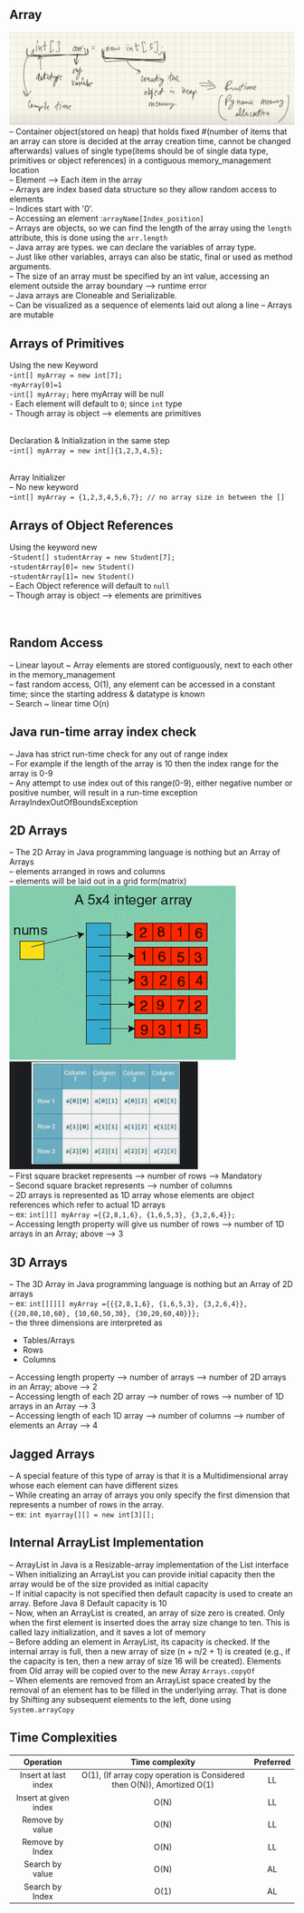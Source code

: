 ## Array
![](.README_images/110673c6.png)
– Container object(stored on heap) that holds fixed #(number of items that an array can store is decided at the
array creation time, cannot be changed afterwards) values of single type(items should be of single data type,
primitives or object references) in a contiguous memory_management location<br>
– Element --> Each item in the array<br>
– Arrays are index based data structure so they allow random access to elements<br>
– Indices start with '0'.<br>
– Accessing an element :`arrayName[Index_position]`<br>
– Arrays are objects, so we can find the length of the array using the `length` attribute, this is done using the `arr.length`<br>
– Java array are types. we can declare the variables of array type.<br>
– Just like other variables, arrays can also be static, final or used as method arguments.<br>
– The size of an array must be specified by an int value, accessing an element outside the array boundary --> runtime error<br>
– Java arrays are Cloneable and Serializable.<br>
– Can be visualized as a sequence of elements laid out along a line
– Arrays are mutable

## Arrays of Primitives
Using the new Keyword
<br>-`int[] myArray = new int[7];`
<br>-`myArray[0]=1`
<br>-`int[] myArray;` here myArray will be null
<br>- Each element will default to `0`; since `int` type
<br>- Though array is object --> elements are primitives
<br><br>

Declaration & Initialization in the same step
<br>-`int[] myArray = new int[]{1,2,3,4,5};`
<br><br>

Array Initializer<br>
– No new keyword<br>
–`int[] myArray = {1,2,3,4,5,6,7}; // no array size in between the []`

## Arrays of Object References
Using the keyword new<br>
-`Student[] studentArray = new Student[7];`<br>
-`studentArray[0]= new Student()`<br>
-`studentArray[1]= new Student()`<br>
– Each Object reference will default to `null`<br>
– Though array is object --> elements are primitives<br>
<br><br>

## Random Access
– Linear layout ~ Array elements are stored contiguously, next to each other in the memory_management<br>
– fast random access, O(1), any element can be accessed in a constant time; since the starting address & datatype is known<br>
– Search ~ linear time O(n)

## Java run-time array index check
– Java has strict run-time check for any out of range index<br>
– For example if the length of the array is 10 then the index range for the array is 0-9<br>
– Any attempt to use index out of this range(0-9), either negative number or positive number, will result in a run-time exception ArrayIndexOutOfBoundsException<br>

## 2D Arrays
– The 2D Array in Java programming language is nothing but an Array of Arrays<br>
– elements arranged in rows and columns<br>
– elements will be laid out in a grid form(matrix)<br>
![img_1.png](.README_images/img_1.png) ![](.README_images/dfb4487b.png)<br>
– First square bracket represents --> number of rows --> Mandatory<br>
– Second square bracket represents --> number of columns<br>
– 2D arrays is represented as 1D array whose elements are object references which refer to actual 1D arrays<br>
– ex: `int[][] myArray ={{2,8,1,6}, {1,6,5,3}, {3,2,6,4}};`<br>
– Accessing length property will give us number of rows --> number of 1D arrays in an Array; above --> 3


## 3D Arrays
– The 3D Array in Java programming language is nothing but an Array of 2D arrays<br>
– ex: `int[][][] myArray ={{{2,8,1,6}, {1,6,5,3}, {3,2,6,4}}, {{20,80,10,60}, {10,60,50,30}, {30,20,60,40}}};`<br>
– the three dimensions are interpreted as<br>
- Tables/Arrays
- Rows
- Columns

– Accessing length property --> number of arrays --> number of 2D arrays in an Array; above --> 2 <br>
– Accessing length of each 2D array --> number of rows --> number of 1D arrays in an Array --> 3 <br>
– Accessing length of each 1D array --> number of columns --> number of elements an Array --> 4 <br>

## Jagged Arrays
– A special feature of this type of array is that it is a Multidimensional array whose each element can have different sizes<br>
– While creating an array of arrays you only specify the first dimension that represents a number of rows in the array.<br>
– ex: `int myarray[][] = new int[3][];`


## Internal ArrayList Implementation
– ArrayList in Java is a Resizable-array implementation of the List interface<br>
– When initializing an ArrayList you can provide initial capacity then the array would be of the size provided as initial capacity<br>
– If initial capacity is not specified then default capacity is used to create an array. Before Java 8 Default capacity is 10 <br>
– Now, when an ArrayList is created, an array of size zero is created. Only when the first element is inserted does the array size change to ten. This is called lazy initialization, and it saves a lot of memory<br>
– Before adding an element in ArrayList, its capacity is checked. If the internal array is full, then a new array of size (n + n/2 + 1) is created (e.g., if the capacity is ten, then a new array of size 16 will be created). Elements from Old array will be copied over to the new Array `Arrays.copyOf`<br>
– When elements are removed from an ArrayList space created by the removal of an element has to be filled in the underlying array. That is done by Shifting any subsequent elements to the left,
done using `System.arrayCopy`

## Time Complexities
|       Operation       |                             Time complexity                         | Preferred|
|:---------------------:|:-------------------------------------------------------------------:|:--:|
| Insert at last index  | O(1), (If array copy operation is Considered then O(N)), Amortized O(1) | LL |
| Insert at given index |                                  O(N)                               | LL|
|    Remove by value    |                                  O(N)                               | LL|
|    Remove by Index    |                                  O(N)                               | LL|
|    Search by value    |                                  O(N)                               | AL|
|    Search by Index    |                                  O(1)                               | AL|
